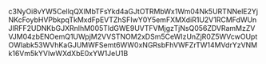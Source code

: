 c3NyOi8vYW5CellqQXlMbTFsYkd4aGJtOTRMbWx1Wm04Nk5URTNNelE2YjNKcFoybHVPbkpqTkMxdFpEVTZhSFIwY0Y5emFXMXdiR1U2V1RCMFdWUnJlRFF2UDNKbGJXRnlhM005TldGWE9UVTFVMjgzTjNsQ056ZDVRamMzZVVJM04zbENOemQ1UWpjM2VVSTNOM2xDSm5CeWIzUnZjR0Z5WVcwOUptOWlabk53WVhKaGJUMWFSemt6WW0xNGRsbFhVWFZrTW14MVdrYzVNMk16Vm5kYVIwWXdXbE0xYW1JeU1B
